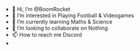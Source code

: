 - 👋 Hi, I’m @BoomRocket
- 👀 I’m interested in Playing Football & Videogames
- 🌱 I’m currently learning Maths & Science 
- 💞️ I’m looking to collaborate on Nothing
- 📫 How to reach me Discord
-

<!---
BoomRocket/BoomRocket is a ✨ special ✨ repository because its `README.md` (this file) appears on your GitHub profile.
You can click the Preview link to take a look at your changes.
--->
